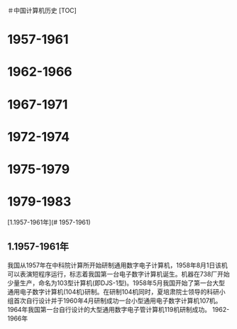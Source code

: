 ＃中国计算机历史
[TOC]
# 1957-1961
# 1962-1966
# 1967-1971
# 1972-1974
# 1975-1979
# 1979-1983

[1.1957-1961年](# 1957-1961)
## 1.1957-1961年
我国从1957年在中科院计算所开始研制通用数字电子计算机，1958年8月1日该机可以表演短程序运行，标志着我国第一台电子数字计算机诞生。机器在738厂开始少量生产，命名为103型计算机(即DJS-1型)。1958年5月我国开始了第一台大型通用电子数字计算机(104机)研制。在研制104机同时，夏培肃院士领导的科研小组首次自行设计并于1960年4月研制成功一台小型通用电子数字计算机107机。1964年我国第一台自行设计的大型通用数字电子管计算机119机研制成功。
1962-1966年
